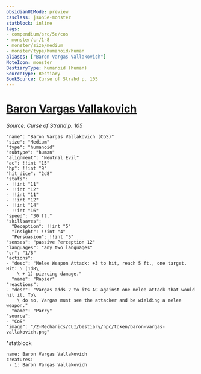 ```yaml
---
obsidianUIMode: preview
cssclass: json5e-monster
statblock: inline
tags:
- compendium/src/5e/cos
- monster/cr/1-8
- monster/size/medium
- monster/type/humanoid/human
aliases: ["Baron Vargas Vallakovich"]
NoteIcon: monster
BestiaryType: humanoid (human)
SourceType: Bestiary
BookSource: Curse of Strahd p. 105
---
```

# [Baron Vargas Vallakovich](2-Mechanics/CLI/bestiary/npc/baron-vargas-vallakovich-cos.md)
*Source: Curse of Strahd p. 105*  

```statblock
"name": "Baron Vargas Vallakovich (CoS)"
"size": "Medium"
"type": "humanoid"
"subtype": "human"
"alignment": "Neutral Evil"
"ac": !!int "15"
"hp": !!int "9"
"hit_dice": "2d8"
"stats":
- !!int "11"
- !!int "12"
- !!int "11"
- !!int "12"
- !!int "14"
- !!int "16"
"speed": "30 ft."
"skillsaves":
  "Deception": !!int "5"
  "Insight": !!int "4"
  "Persuasion": !!int "5"
"senses": "passive Perception 12"
"languages": "any two languages"
"cr": "1/8"
"actions":
- "desc": "Melee Weapon Attack: +3 to hit, reach 5 ft., one target. Hit: 5 (1d8\
    \ + 1) piercing damage."
  "name": "Rapier"
"reactions":
- "desc": "Vargas adds 2 to its AC against one melee attack that would hit it. To\
    \ do so, Vargas must see the attacker and be wielding a melee weapon."
  "name": "Parry"
"source":
- "CoS"
"image": "/2-Mechanics/CLI/bestiary/npc/token/baron-vargas-vallakovich.png"
```
^statblock

```encounter-table
name: Baron Vargas Vallakovich
creatures:
 - 1: Baron Vargas Vallakovich
```